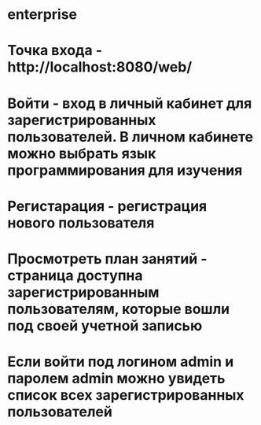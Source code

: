 # enterprise
# Точка входа - http://localhost:8080/web/
# Войти - вход в личный кабинет для зарегистрированных пользователей. В личном кабинете можно выбрать язык программирования для изучения
# Регистарация - регистрация нового пользователя
# Просмотреть план занятий - страница доступна зарегистрированным пользователям, которые вошли под своей учетной записью
# Если войти под логином admin и паролем admin можно увидеть список всех зарегистрированных пользователей

